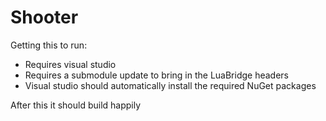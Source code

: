 # Shooter

Getting this to run:

- Requires visual studio
- Requires a submodule update to bring in the LuaBridge headers
- Visual studio should automatically install the required NuGet packages

After this it should build happily
